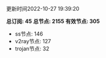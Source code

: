 更新时间2022-10-27 19:39:20

**总订阅: 45**
**总节点: 2155**
**有效节点: 305**
- ss节点: 146
- v2ray节点: 127
- trojan节点: 32
